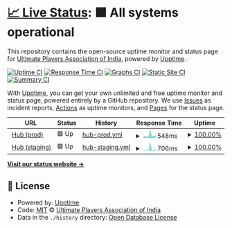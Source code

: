 # [📈 Live Status](https://status.indiaultimate.org): <!--live status--> **🟩 All systems operational**

This repository contains the open-source uptime monitor and status page for [Ultimate Players Association of India](https://indiaultimate.org), powered by [Upptime](https://github.com/upptime/upptime).

[![Uptime CI](https://github.com/india-ultimate/status/workflows/Uptime%20CI/badge.svg)](https://github.com/india-ultimate/status/actions?query=workflow%3A%22Uptime+CI%22)
[![Response Time CI](https://github.com/india-ultimate/status/workflows/Response%20Time%20CI/badge.svg)](https://github.com/india-ultimate/status/actions?query=workflow%3A%22Response+Time+CI%22)
[![Graphs CI](https://github.com/india-ultimate/status/workflows/Graphs%20CI/badge.svg)](https://github.com/india-ultimate/status/actions?query=workflow%3A%22Graphs+CI%22)
[![Static Site CI](https://github.com/india-ultimate/status/workflows/Static%20Site%20CI/badge.svg)](https://github.com/india-ultimate/status/actions?query=workflow%3A%22Static+Site+CI%22)
[![Summary CI](https://github.com/india-ultimate/status/workflows/Summary%20CI/badge.svg)](https://github.com/india-ultimate/status/actions?query=workflow%3A%22Summary+CI%22)

With [Upptime](https://upptime.js.org), you can get your own unlimited and free uptime monitor and status page, powered entirely by a GitHub repository. We use [Issues](https://github.com/india-ultimate/status/issues) as incident reports, [Actions](https://github.com/india-ultimate/status/actions) as uptime monitors, and [Pages](https://status.indiaultimate.org) for the status page.

<!--start: status pages-->
<!-- This summary is generated by Upptime (https://github.com/upptime/upptime) -->
<!-- Do not edit this manually, your changes will be overwritten -->
<!-- prettier-ignore -->
| URL | Status | History | Response Time | Uptime |
| --- | ------ | ------- | ------------- | ------ |
| <img alt="" src="https://icons.duckduckgo.com/ip3/hub.indiaultimate.org.ico" height="13"> [Hub (prod)](https://hub.indiaultimate.org) | 🟩 Up | [hub-prod.yml](https://github.com/india-ultimate/status/commits/HEAD/history/hub-prod.yml) | <details><summary><img alt="Response time graph" src="./graphs/hub-prod/response-time-week.png" height="20"> 548ms</summary><br><a href="https://status.indiaultimate.org/history/hub-prod"><img alt="Response time 732" src="https://img.shields.io/endpoint?url=https%3A%2F%2Fraw.githubusercontent.com%2Findia-ultimate%2Fstatus%2FHEAD%2Fapi%2Fhub-prod%2Fresponse-time.json"></a><br><a href="https://status.indiaultimate.org/history/hub-prod"><img alt="24-hour response time 505" src="https://img.shields.io/endpoint?url=https%3A%2F%2Fraw.githubusercontent.com%2Findia-ultimate%2Fstatus%2FHEAD%2Fapi%2Fhub-prod%2Fresponse-time-day.json"></a><br><a href="https://status.indiaultimate.org/history/hub-prod"><img alt="7-day response time 548" src="https://img.shields.io/endpoint?url=https%3A%2F%2Fraw.githubusercontent.com%2Findia-ultimate%2Fstatus%2FHEAD%2Fapi%2Fhub-prod%2Fresponse-time-week.json"></a><br><a href="https://status.indiaultimate.org/history/hub-prod"><img alt="30-day response time 474" src="https://img.shields.io/endpoint?url=https%3A%2F%2Fraw.githubusercontent.com%2Findia-ultimate%2Fstatus%2FHEAD%2Fapi%2Fhub-prod%2Fresponse-time-month.json"></a><br><a href="https://status.indiaultimate.org/history/hub-prod"><img alt="1-year response time 751" src="https://img.shields.io/endpoint?url=https%3A%2F%2Fraw.githubusercontent.com%2Findia-ultimate%2Fstatus%2FHEAD%2Fapi%2Fhub-prod%2Fresponse-time-year.json"></a></details> | <details><summary><a href="https://status.indiaultimate.org/history/hub-prod">100.00%</a></summary><a href="https://status.indiaultimate.org/history/hub-prod"><img alt="All-time uptime 99.89%" src="https://img.shields.io/endpoint?url=https%3A%2F%2Fraw.githubusercontent.com%2Findia-ultimate%2Fstatus%2FHEAD%2Fapi%2Fhub-prod%2Fuptime.json"></a><br><a href="https://status.indiaultimate.org/history/hub-prod"><img alt="24-hour uptime 100.00%" src="https://img.shields.io/endpoint?url=https%3A%2F%2Fraw.githubusercontent.com%2Findia-ultimate%2Fstatus%2FHEAD%2Fapi%2Fhub-prod%2Fuptime-day.json"></a><br><a href="https://status.indiaultimate.org/history/hub-prod"><img alt="7-day uptime 100.00%" src="https://img.shields.io/endpoint?url=https%3A%2F%2Fraw.githubusercontent.com%2Findia-ultimate%2Fstatus%2FHEAD%2Fapi%2Fhub-prod%2Fuptime-week.json"></a><br><a href="https://status.indiaultimate.org/history/hub-prod"><img alt="30-day uptime 99.84%" src="https://img.shields.io/endpoint?url=https%3A%2F%2Fraw.githubusercontent.com%2Findia-ultimate%2Fstatus%2FHEAD%2Fapi%2Fhub-prod%2Fuptime-month.json"></a><br><a href="https://status.indiaultimate.org/history/hub-prod"><img alt="1-year uptime 99.89%" src="https://img.shields.io/endpoint?url=https%3A%2F%2Fraw.githubusercontent.com%2Findia-ultimate%2Fstatus%2FHEAD%2Fapi%2Fhub-prod%2Fuptime-year.json"></a></details>
| <img alt="" src="https://icons.duckduckgo.com/ip3/upai-hub-staging.fly.dev.ico" height="13"> [Hub (staging)](https://upai-hub-staging.fly.dev/) | 🟩 Up | [hub-staging.yml](https://github.com/india-ultimate/status/commits/HEAD/history/hub-staging.yml) | <details><summary><img alt="Response time graph" src="./graphs/hub-staging/response-time-week.png" height="20"> 706ms</summary><br><a href="https://status.indiaultimate.org/history/hub-staging"><img alt="Response time 422" src="https://img.shields.io/endpoint?url=https%3A%2F%2Fraw.githubusercontent.com%2Findia-ultimate%2Fstatus%2FHEAD%2Fapi%2Fhub-staging%2Fresponse-time.json"></a><br><a href="https://status.indiaultimate.org/history/hub-staging"><img alt="24-hour response time 482" src="https://img.shields.io/endpoint?url=https%3A%2F%2Fraw.githubusercontent.com%2Findia-ultimate%2Fstatus%2FHEAD%2Fapi%2Fhub-staging%2Fresponse-time-day.json"></a><br><a href="https://status.indiaultimate.org/history/hub-staging"><img alt="7-day response time 706" src="https://img.shields.io/endpoint?url=https%3A%2F%2Fraw.githubusercontent.com%2Findia-ultimate%2Fstatus%2FHEAD%2Fapi%2Fhub-staging%2Fresponse-time-week.json"></a><br><a href="https://status.indiaultimate.org/history/hub-staging"><img alt="30-day response time 870" src="https://img.shields.io/endpoint?url=https%3A%2F%2Fraw.githubusercontent.com%2Findia-ultimate%2Fstatus%2FHEAD%2Fapi%2Fhub-staging%2Fresponse-time-month.json"></a><br><a href="https://status.indiaultimate.org/history/hub-staging"><img alt="1-year response time 429" src="https://img.shields.io/endpoint?url=https%3A%2F%2Fraw.githubusercontent.com%2Findia-ultimate%2Fstatus%2FHEAD%2Fapi%2Fhub-staging%2Fresponse-time-year.json"></a></details> | <details><summary><a href="https://status.indiaultimate.org/history/hub-staging">100.00%</a></summary><a href="https://status.indiaultimate.org/history/hub-staging"><img alt="All-time uptime 99.78%" src="https://img.shields.io/endpoint?url=https%3A%2F%2Fraw.githubusercontent.com%2Findia-ultimate%2Fstatus%2FHEAD%2Fapi%2Fhub-staging%2Fuptime.json"></a><br><a href="https://status.indiaultimate.org/history/hub-staging"><img alt="24-hour uptime 100.00%" src="https://img.shields.io/endpoint?url=https%3A%2F%2Fraw.githubusercontent.com%2Findia-ultimate%2Fstatus%2FHEAD%2Fapi%2Fhub-staging%2Fuptime-day.json"></a><br><a href="https://status.indiaultimate.org/history/hub-staging"><img alt="7-day uptime 100.00%" src="https://img.shields.io/endpoint?url=https%3A%2F%2Fraw.githubusercontent.com%2Findia-ultimate%2Fstatus%2FHEAD%2Fapi%2Fhub-staging%2Fuptime-week.json"></a><br><a href="https://status.indiaultimate.org/history/hub-staging"><img alt="30-day uptime 99.93%" src="https://img.shields.io/endpoint?url=https%3A%2F%2Fraw.githubusercontent.com%2Findia-ultimate%2Fstatus%2FHEAD%2Fapi%2Fhub-staging%2Fuptime-month.json"></a><br><a href="https://status.indiaultimate.org/history/hub-staging"><img alt="1-year uptime 99.98%" src="https://img.shields.io/endpoint?url=https%3A%2F%2Fraw.githubusercontent.com%2Findia-ultimate%2Fstatus%2FHEAD%2Fapi%2Fhub-staging%2Fuptime-year.json"></a></details>

<!--end: status pages-->

[**Visit our status website →**](https://status.indiaultimate.org)

## 📄 License

- Powered by: [Upptime](https://github.com/upptime/upptime)
- Code: [MIT](./LICENSE) © [Ultimate Players Association of India](https://indiaultimate.org)
- Data in the `./history` directory: [Open Database License](https://opendatacommons.org/licenses/odbl/1-0/)
